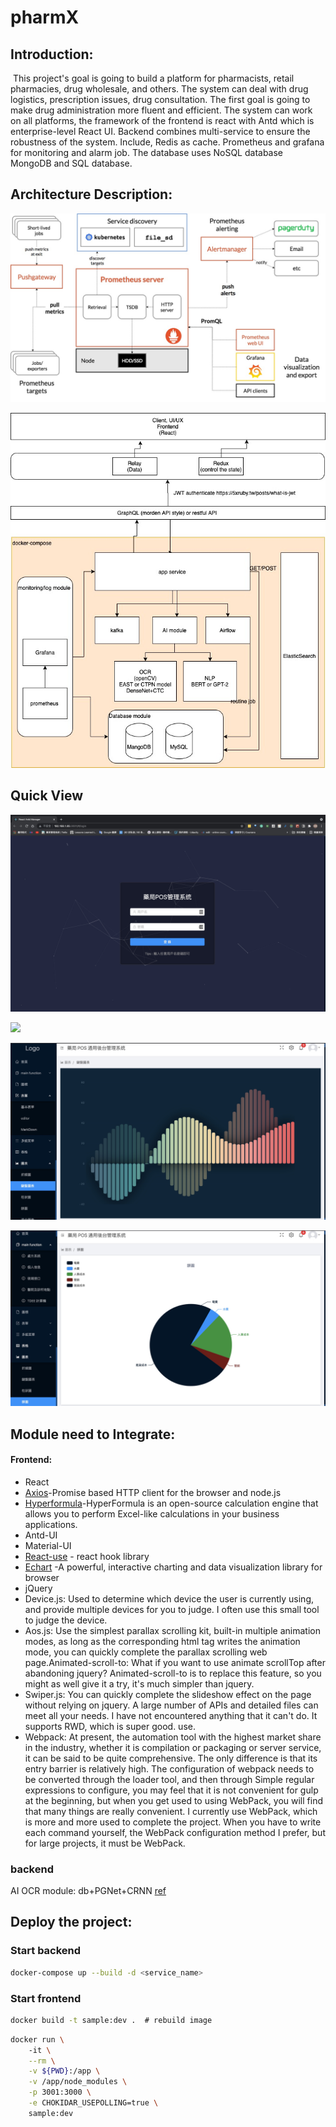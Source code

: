 # pharmX

## Introduction:

​	This project's goal is going to build a platform for pharmacists, retail pharmacies, drug wholesale, and others. The system can deal with drug logistics, prescription issues, drug consultation. The first goal is going to make drug administration more fluent and efficient. The system can work on all platforms, the framework of the frontend is react with Antd which is enterprise-level React UI. Backend combines multi-service to ensure the robustness of the system. Include, Redis as cache. Prometheus and grafana for monitoring and alarm job. The database uses NoSQL database MongoDB and SQL database.

## Architecture Description:

![](images/prometheus-architecture.jpg)

![](images/component_diagram.jpg)

## Quick View

![](images/login.jpg)

![](/Users/johnlee/Documents/GitHub/pharmX/images/figure_3.jpg)

![](images/figure_5.jpg)

![](images/figure_6.jpg)

## Module need to Integrate:

#### Frontend:

* React
* [Axios](https://bestofjs.org/projects/axios)-Promise based HTTP client for the browser and node.js
* [Hyperformula](HyperFormula)-HyperFormula is an open-source calculation engine that allows you to perform Excel-like calculations in your business applications. 
* Antd-UI
* Material-UI
*  [React-use](https://github.com/streamich/react-use) - react hook library
* [Echart](https://bestofjs.org/projects/echarts) -A powerful, interactive charting and data visualization library for browser
* jQuery
* Device.js: Used to determine which device the user is currently using, and provide multiple devices for you to judge. I often use this small tool to judge the device.
* Aos.js: Use the simplest parallax scrolling kit, built-in multiple animation modes, as long as the corresponding html tag writes the animation mode, you can quickly complete the parallax scrolling web page.Animated-scroll-to: What if you want to use animate scrollTop after abandoning jquery? Animated-scroll-to is to replace this feature, so you might as well give it a try, it's much simpler than jquery.
* Swiper.js: You can quickly complete the slideshow effect on the page without relying on jquery. A large number of APIs and detailed files can meet all your needs. I have not encountered anything that it can't do. It supports RWD, which is super good. use.
* Webpack: At present, the automation tool with the highest market share in the industry, whether it is compilation or packaging or server service, it can be said to be quite comprehensive. The only difference is that its entry barrier is relatively high. The configuration of webpack needs to be converted through the loader tool, and then through Simple regular expressions to configure, you may feel that it is not convenient for gulp at the beginning, but when you get used to using WebPack, you will find that many things are really convenient. I currently use WebPack, which is more and more used to complete the project. When you have to write each command yourself, the WebPack configuration method I prefer, but for large projects, it must be WebPack.

### backend

AI OCR module: db+PGNet+CRNN [ref](https://github.com/PaddlePaddle/PaddleOCR) 

## Deploy the project:

### Start backend 

```bash
docker-compose up --build -d <service_name>
```

### Start frontend

```bash
docker build -t sample:dev .  # rebuild image
```

```bash
docker run \ 
    -it \
    --rm \
    -v ${PWD}:/app \
    -v /app/node_modules \
    -p 3001:3000 \
    -e CHOKIDAR_USEPOLLING=true \
    sample:dev
```

